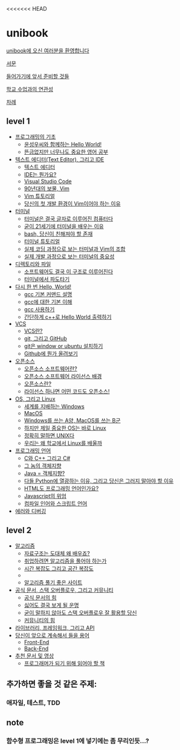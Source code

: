 <<<<<<< HEAD
# unibook
[unibook에 오신 여러분을 환영합니다](title_page.md)

[서문](forward.md)

[들어가기에 앞서 준비할 것들](introduction.md)

[학교 수업과의 연관성](kwangwoon_lectures.md)

[차례](SUMMARY.md)

## level 1
- [프로그래밍의 기초]()
    - [윤성우씨와 함께하는 Hello World!]()
    - [뜬금없지만 너무나도 중요한 영어 공부]()
- [텍스트 에디터(Text Editor), 그리고 IDE](text_editor_and_ide.md)
    - [텍스트 에디터](text_editor.md)
    - [IDE는 뭔가요?](ide.md)
    - [Visual Studio Code](visual_studio_code.md)
    - [90년대의 보물, Vim](vim.md)
    - [Vim 튜토리얼](vim_tutorial.md)
    - [당신의 첫 개발 환경이 Vim이어야 하는 이유](vim_reason.md)
- [터미널](terminal.md)
    - [터미널은 결국 글자로 이루어진 컴퓨터다](terminal_1st.md)
    - [굳이 21세기에 터미널을 배우는 이유](terminal_2nd.md)
    - [bash, 당신이 친해져야 할 존재](terminal_3th.md)
    - [터미널 튜토리얼](terminal_4th.md)
    - [실제 코딩 과정으로 보는 터미널과 Vim의 조합](terminal_5th.md)
    - [실제 개발 과정으로 보는 터미널의 중요성](terminal_6th.md)
- [디렉토리와 파일](directory_file_and_folder.md)
    - [소프트웨어도 결국 이 구조로 이루어진다]()
    - [터미널에서 파도타기]()
- [다시 한 번 Hello, World!](hello_world.md)
    - [gcc 기본 커맨드 설명](gcc_1.md)
    - [gcc에 대한 기본 이해](gcc_2.md)
    - [gcc 사용하기](gcc_3.md)
    - [간단하게 c++로 Hello World 출력하기](gcc_4.md)
- [VCS](vcs_title.md)
    - [VCS란?](vcs.md)
    - [git, 그리고 GitHub](git_and_github.md)
    - [git은 window or ubuntu 설치하기](git_install.md)
    - [Github에 뭔가 올려보기](git_pr.md)
- [오픈소스](opensource_title.md)
    - [오픈소스 소프트웨어란?](opensource_software.md)
    - [오픈소스 소프트웨어 라이선스 배경](oss_background.md)
    - [오픈소스란?](opensource.md)
    - [라이선스 하나면 어떤 코드도 오픈소스!](opensource_license.md)
- [OS, 그리고 Linux](os_and_linux.md)
    - [세계를 지배하는 Windows]()
    - [MacOS]()
    - [Windows를 쓰는 A양, MacOS를 쓰는 B군]()
    - [하지만 제일 중요한 OS는 바로 Linux]()
    - [정확히 말하면 UNIX다]()
    - [우리는 왜 학교에서 Linux를 배울까]()
- [프로그래밍 언어](programming_language.md)
    - [C와 C++ 그리고 C#](C_Cpp_Chash.md)
    - [그 놈의 객체지향](object_oriented.md)
    - [Java = 객체지향?](java.md)
    - [다들 Python에 열광하는 이유, 그리고 당신은 그러지 말아야 할 이유](python.md)
    - [HTML도 프로그래밍 언어인가요?]()
    - [Javascript의 위엄]()
    - [컴파일 인어와 스크립트 언어]()
- [에러와 디버깅](error_and_debugging.md)

## level 2
- [알고리즘]()
    - [자료구조는 도대체 왜 배우죠?]()
    - [취업하려면 알고리즘을 풀어야 하는가]()
    - [시간 복잡도 그리고 공간 복잡도]()
    - []()
    - [알고리즘 풀기 좋은 사이트]()
- [공식 문서, 스택 오버플로우, 그리고 커뮤니티](documentation_stackoverflow_and_communities.md)
    - [공식 문서의 힘]()
    - [싫어도 결국 보게 될 운명]()
    - [굳이 말하지 않아도 스택 오버플로우 잘 활용할 당신]()
    - [커뮤니티의 힘]()
- [라이브러리, 프레임워크, 그리고 API](library_framework_and_api.md)
- [당신이 앞으로 계속해서 들을 용어]()
    - [Front-End]()
    - [Back-End]()
- [추천 문서 및 영상](recommanded.md)
    - [프로그래머가 되기 위해 읽어야 할 책]()

## 추가하면 좋을 것 같은 주제:
### 애자일, 테스트, TDD

## note
### 함수형 프로그래밍은 level 1에 넣기에는 좀 무리인듯...?